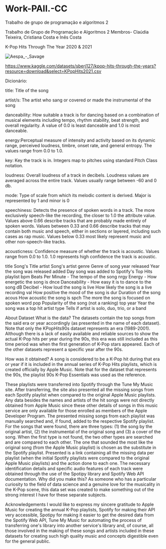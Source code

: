 # Work-PAII.-CC
Trabalho de grupo de programação e algoritmos 2
 
 Trabalho de Grupo de Programação e Algoritmos 2
 Membros- Claúdia Teixeira, Cristiana Costa e Inês Costa 
 
 K-Pop Hits Through The Year 2020 & 2021

 ![Aespa_-_Savage](https://user-images.githubusercontent.com/104781648/172174382-c09c8061-5fbf-4efd-b537-ce211641fcee.jpeg)

 https://www.kaggle.com/datasets/sberj127/kpop-hits-through-the-years?resource=download&select=KPopHits2021.csv
 
 Dicionário: 
 
 title: Title of the song
 
 artist/s: The artist who sang or covered or made the instrumental of the song
 
danceability: How suitable a track is for dancing based on a combination of musical elements including tempo, rhythm stability, beat strength, and overall regularity. A value of 0.0 is least danceable and 1.0 is most danceable.

energy:Perceptual measure of intensity and activity based on its dynamic range, perceived loudness, timbre, onset rate, and general entropy. The values range from 0.0 to 1.0.

key: Key the track is in. Integers map to pitches using standard Pitch Class notation.

loudness: Overall loudness of a track in decibels. Loudness values are averaged across the entire track. Values usually range between -60 and 0 db.

mode: Type of scale from which its melodic content is derived. Major is represented by 1 and minor is 0

speechiness: Detects the presence of spoken words in a track. The more exclusively speech-like the recording, the closer to 1.0 the attribute value. Values above 0.66 describe tracks that are probably made entirely of spoken words. Values between 0.33 and 0.66 describe tracks that may contain both music and speech, either in sections or layered, including such cases as rap music. Values below 0.33 most likely represent music and other non-speech-like tracks.

acousticness: Confidence measure of whether the track is acoustic. Values range from 0.0 to 1.0. 1.0 represents high confidence the track is acoustic.

title	Song's Title
artist	Song's artist
genre	Genre of song
year released	Year the song was released
added	Day song was added to Spotify's Top Hits playlist
bpm	Beats Per Minute - The tempo of the song
nrgy	Energy - How energetic the song is
dnce	Danceability - How easy it is to dance to the song
dB	Decibel - How loud the song is
live	How likely the song is a live recording
val	How positive the mood of the song is
dur	Duration of the song
acous	How acoustic the song is
spch	The more the song is focused on spoken word
pop	Popularity of the song (not a ranking)
top year	Year the song was a top hit
artist type	Tells if artist is solo, duo, trio, or a band



About Dataset
What is the data?
The datasets contain the top songs from the said era or year accordingly (as presented in the name of each dataset). Note that only the KPopHits90s dataset represents an era (1989-2001). Although there is a lack of easily available and reliable sources to show the actual K-Pop hits per year during the 90s, this era was still included as this time period was when the first generation of K-Pop stars appeared. Each of the other datasets represent a specific year after the 90s.

How was it obtained?
A song is considered to be a K-Pop hit during that era or year if it is included in the annual series of K-Pop Hits playlists, which is created officially by Apple Music. Note that for the dataset that represents the 90s, the playlist 90s K-Pop Essentials was used as the reference.

These playlists were transferred into Spotify through the Tune My Music site. After transferring, the site also presented all the missing songs from each Spotify playlist when compared to the original Apple Music playlists.
Any data besides the names and artists of the hit songs were not directly obtained from Apple Music since these other details of songs in this music service are only available for those enrolled as members of the Apple Developer Program.
The presented missing songs from each playlist was manually searched and, if found, added to the respective Spotify playlist.
For the songs that were found, there are three types: (1) the song by the original artist, (2) the instrumental of the original song and (3) a cover of the song. When the first type is not found, the two other types are searched and are compared to each other. The one that sounded the most like the original song (from the Apple Music playlist) is chosen as the substitute in the Spotify playlist.
Presented is a link containing all the missing data per playlist (when the initial Spotify playlists were compared to the original Apple Music playlists) and the action done to each one.
The necessary identification details and specific audio features of each track were obtained through the use of the Spotipy library and Spotify Web API documentation.
Why did you make this?
As someone who has a particular curiosity to the field of data science and a genuine love for the musicality in the K-Pop scene, this data set was created to make something out of the strong interest I have for these separate subjects.

Acknowledgements
I would like to express my sincere gratitude to Apple Music for creating the annual K-Pop playlists, Spotify for making their API very accessible, Spotipy for making it easier to get the desired data from the Spotify Web API, Tune My Music for automating the process of transferring one's library into another service's library and, of course, all those involved in the making of these songs and artists included in these datasets for creating such high quality music and concepts digestible even for the general public.






